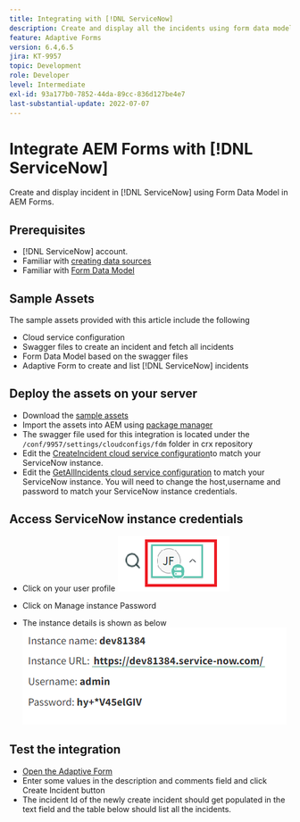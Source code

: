 ```yaml
---
title: Integrating with [!DNL ServiceNow]
description: Create and display all the incidents using form data model.
feature: Adaptive Forms
version: 6.4,6.5
jira: KT-9957
topic: Development
role: Developer
level: Intermediate
exl-id: 93a177b0-7852-44da-89cc-836d127be4e7
last-substantial-update: 2022-07-07
---
```

# Integrate AEM Forms with [!DNL ServiceNow]

Create and display incident in [!DNL ServiceNow] using Form Data Model in AEM Forms.

## Prerequisites

* [!DNL ServiceNow] account.
* Familiar with [creating data sources](https://experienceleague.adobe.com/docs/experience-manager-learn/forms/ic-web-channel-tutorial/parttwo.html)
* Familiar with [Form Data Model](https://experienceleague.adobe.com/docs/experience-manager-65/forms/form-data-model/create-form-data-models.html)

## Sample Assets

The sample assets provided with this article include the following

* Cloud service configuration
* Swagger files to create an incident and fetch all   incidents
* Form Data Model based on the swagger files
* Adaptive Form to create and list [!DNL ServiceNow] incidents

## Deploy the assets on your server

* Download the [sample assets](assets/service-now.zip)
* Import the assets into AEM using [package manager](http://localhost:4502/crx/packmgr/index.jsp)
* The swagger file used for this integration is located under the ```/conf/9957/settings/cloudconfigs/fdm``` folder in crx repository
* Edit the [CreateIncident cloud service configuration](http://localhost:4502/mnt/overlay/fd/fdm/gui/components/admin/fdmcloudservice/properties.html?item=%2Fconf%2F9957%2Fsettings%2Fcloudconfigs%2Ffdm%2Fcreateincident)to match your ServiceNow instance.
* Edit the [GetAllIncidents cloud service configuration](http://localhost:4502/mnt/overlay/fd/fdm/gui/components/admin/fdmcloudservice/properties.html?item=%2Fconf%2F9957%2Fsettings%2Fcloudconfigs%2Ffdm%2Fgetallincidents) to match your ServiceNow instance. You will need to change the host,username and password to match your ServiceNow instance credentials.

## Access ServiceNow instance credentials

* Click on your user profile
 ![click on user profile](assets/snow-1.png)
 
* Click on Manage instance Password
* The instance details is shown as below
![instance details](assets/snow-3.png)

## Test the integration

* [Open the Adaptive Form](http://localhost:4502/content/dam/formsanddocuments/create-incident-in-service-now/jcr:content?wcmmode=disabled)
* Enter some values in the description and comments field and click Create Incident button
* The incident Id of the newly create incident should get populated in the text field and the table below should list all the incidents.

